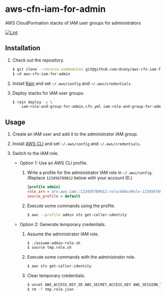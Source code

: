 aws-cfn-iam-for-admin
=====================

AWS CloudFormation stacks of IAM user groups for administrators

[![Lint](https://github.com/dceoy/aws-cfn-iam-for-admin/actions/workflows/lint.yml/badge.svg)](https://github.com/dceoy/aws-cfn-iam-for-admin/actions/workflows/lint.yml)

Installation
------------

1.  Check out the repository.

    ```sh
    $ git clone --recurse-submodules git@github.com:dceoy/aws-cfn-iam-for-admin.git
    $ cd aws-cfn-iam-for-admin
    ```

2.  Install [Rain](https://github.com/aws-cloudformation/rain) and set `~/.aws/config` and `~/.aws/credentials`.

3.  Deploy stacks for IAM user groups.

    ```sh
    $ rain deploy -y \
        iam-role-and-group-for-admin.cfn.yml iam-role-and-group-for-admin
    ```

Usage
-----

1.  Create an IAM user and add it to the administrator IAM group.

2.  Install [AWS CLI](https://aws.amazon.com/cli/) and set `~/.aws/config` and `~/.aws/credentials`.

3.  Switch to the IAM role.

    - Option 1: Use an AWS CLI profile.

      1.  Write a profile for the administrator IAM role in `~/.aws/config`.
          (Replace `123456789012` below with your account ID.)

          ```ini
          [profile admin]
          role_arn = arn:aws:iam::123456789012:role/AdminRole-123456789012
          source_profile = default
          ```

      2.  Execute some commands using the profile.

          ```sh
          $ aws --profile admin sts get-caller-identity
          ```

    - Option 2: Generate temporary credentials.

      1.  Assume the administrator IAM role.

          ```sh
          $ ./assume-admin-role.sh
          $ source tmp.role.sh
          ```

      2.  Execute some commands with the administrator role.

          ```sh
          $ aws sts get-caller-identity
          ```

      3.  Clear temporary credentials.

          ```sh
          $ unset AWS_ACCESS_KEY_ID AWS_SECRET_ACCESS_KEY AWS_SESSION_TOKEN
          $ rm -f tmp.role.json
          ```

